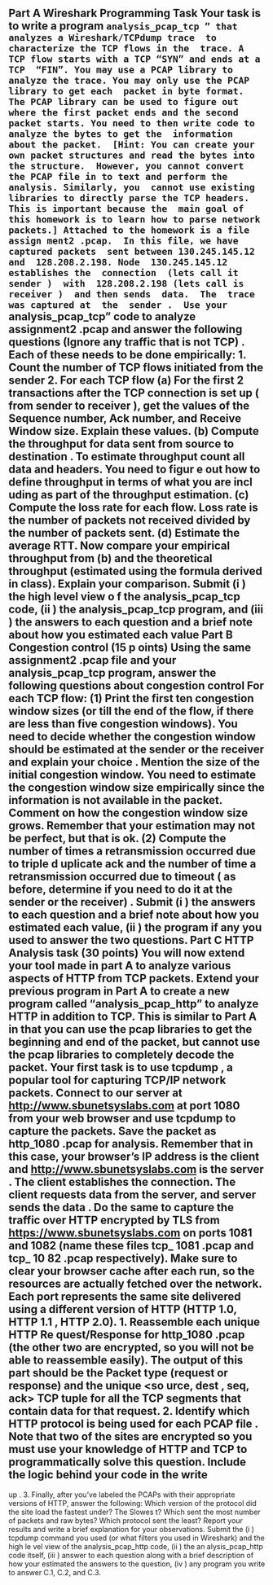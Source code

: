 Part A Wireshark Programming Task
Your task is to write a program ``
analysis_pcap_tcp
” that analyzes a Wireshark/TCPdump trace 
to characterize the TCP flows in the 
trace. A TCP flow starts with a TCP “SYN” and ends at a TCP 
“FIN”.
You may use a PCAP library to analyze the trace. You may only use the PCAP library to get each 
packet in byte format. 
The PCAP library can be used to figure out where the first packet ends
and the second packet starts.
You need to then write code to analyze the bytes to get the 
information about the packet. 
[Hint: You can create your own packet structures and read the bytes into the structure. 
However, you cannot convert the PCAP file in
to text and perform the analysis. Similarly, you 
cannot use existing libraries to directly parse the TCP headers. This is important because the 
main goal of this homework is to learn how to parse network packets.]
Attached to the homework is a file 
assign
ment2
.pcap. 
In this file, we have captured packets 
sent between
130.245.145.12 and 
128.208.2.198.
Node 
130.245.145.12 establishes the 
connection 
(lets call it 
sender
) 
with 
128.208.2.198
(lets call is 
receiver
) 
and then sends 
data. 
The 
trace was captured at 
the 
sender
. 
Use your ``
analysis_pcap_tcp” 
code to analyze 
assignment2
.pcap and answer the following questions
(Ignore any traffic that is not TCP)
. Each 
of 
these needs
to be done empirically:
1.
Count the number of TCP flows 
initiated from
the 
sender
2.
For each TCP flow
(a)
For the first 2 transactions after the TCP connection is set up (
from 
sender
to 
receiver
), 
get  the  values  of  the  Sequence  number,  Ack  number,  and  Receive  Window  size.  Explain 
these values.
(b)  Compute 
the  throughput
for  data  sent  from  source  to  destination
.  To  estimate 
throughput count 
all
data and headers. You need to figur
e out how to define throughput in 
terms of what you are 
incl
uding as part of the throughput estimation. 
(c) Compute the loss rate
for each flow. Loss rate is the number of packets not received 
divided by the number of packets sent.
(d) Estimate the average RTT. Now compare your empirical throughput 
from (b) 
and the 
theoretical  throughput  (estimated  using  the  formula  derived  in 
class).  Explain  your 
comparison.
Submit (i
) the high level view o
f the 
analysis_pcap_tcp 
code, 
(ii
) the 
analysis_pcap_tcp
program, 
and (iii
) the answers to each question and a brief note about how you estimated each 
value
Part B Congestion control (15 p
oints)
Using  the  same  assignment2
.pcap  file  and  your 
analysis_pcap_tcp 
program,  answer  the 
following questions about congestion control
For each TCP flow:
(1) Print the first 
ten
congestion window sizes
(or till the end of the flow, if there are less 
than 
five  congestion  windows).
You  need  to  decide 
whether  the  congestion  window  should  be 
estimated at the sender or the receiver and explain your choice
. 
Mention the size of the initial 
congestion  window. 
You  need  to  estimate  the  congestion  window  size 
empirically  since  the 
information is not available in the packet. 
Comment on how the congestion window size grows. 
Remember that your estimation may not be perfect, but that is ok.
(2) Compute the number of times a retransmission occurred due to triple d
uplicate ack 
and the 
number of time a retransmission occurred due to timeout
(
as before, determine if you need to 
do it at the sender or the receiver)
.
Submit (i
) the answers to each question and a brief note about 
how you estimated each value, 
(ii
) the 
program if any you used to answer the two questions.
Part C HTTP Analysis task (30 points)
You  will  now  extend  your  tool  made  in  part  A  to  analyze  various  aspects  of  HTTP  from  TCP 
packets.  Extend  your  previous  program  in  Part  A  to  create  a  new  program 
called 
“analysis_pcap_http” to analyze HTTP in addition to TCP.
This is similar to Part A in that you can 
use  the  pcap  libraries  to  get  the  beginning  and  end  of  the  packet,  but  cannot  use  the  pcap 
libraries to completely decode the packet.
Your first task
is to use 
tcpdump
, a popular tool for capturing TCP/IP network packets. Connect 
to our server at 
http://www.sbunetsyslabs.com
at port 
1080
from your web browser 
and use
tcpdump to capture the packets.
Save the 
packet as http_1080
.pcap for analysis. 
Remember 
that in this case, your 
browser’s 
IP address is the client and 
http://www.sbunetsyslabs.com
is 
the server
. The client establishes the connection.
The client requests data 
from the server, 
and 
server sends the data
. 
Do   the   same   to   capture   the   traffic   over   HTTP   encrypted   by   TLS   from 
https://www.sbunetsyslabs.com
on ports 
1081
and 
1082
(name these files 
tcp_
1081
.pcap and 
tcp_
10
82
.pcap  respectively).  Make  sure  to  clear  your  browser  cache  after  each  run,  so  the 
resources are actually fetched over the network. Each port represents the same site delivered 
using 
a different version of HTTP (HTTP 1.0, HTTP 1.1
, HTTP
2.0). 
1.
Reassemble  each  unique  HTTP  Re
quest/Response  for
http_1080
.pcap  (the  other  two 
are encrypted, so you will not be able to reassemble easily). The output of this part 
should be 
the 
Packet type (request or response) 
and the 
unique <so
urce, dest
, seq, ack> 
TCP tuple
for all the TCP segments that contain data for that request.
2.
Identify which HTTP protocol is being used
for each PCAP file
. Note that two of the sites 
are encrypted so you must use your knowledge of HTTP and TCP to 
programmatically
solve this question. Include the logic behind your code in the 
write
-
up
. 
3.
Finally, after you’ve labeled the PCAPs with their appropriate versions of HTTP, answer 
the following: Which version of the protocol did the site load the fastest under? The 
Slowes
t? Which sent the most number of packets and raw bytes? Which protocol sent 
the least? Report your results and write a brief explanation for your observations.
Submit the (i
) tcpdump command 
you used (or what filters you used in Wireshark) 
and the high 
le
vel view of
the analysis_pcap_http code, (ii
) the an
alysis_pcap_http code itself, (iii
) answer to 
each question along with a brief description of how your estimated
the answers to the question, 
(iv
) any program you write to answer C.1, C.2, and C.3.

